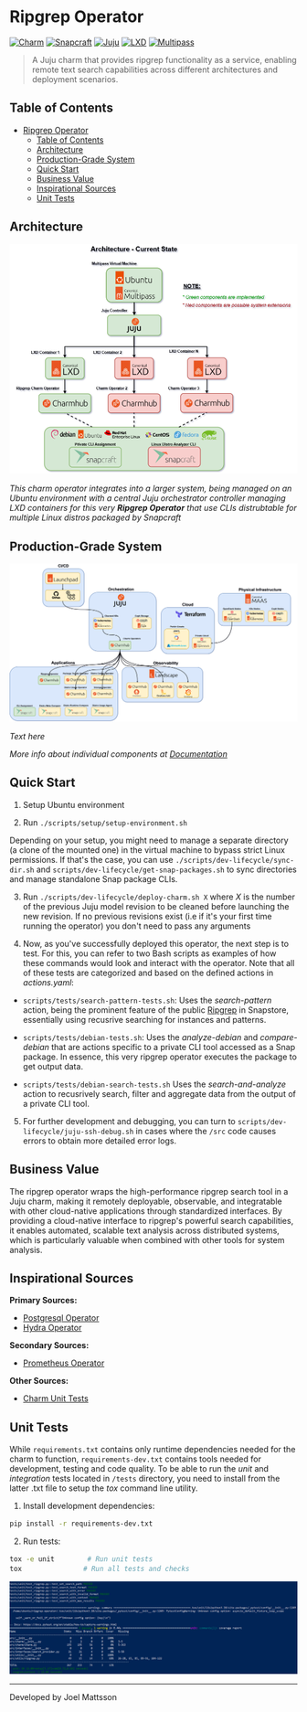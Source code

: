 # Ripgrep Operator

[![Charm](https://img.shields.io/badge/Charm-ripgrep--operator-blue)](https://charmhub.io)
[![Snapcraft](https://img.shields.io/badge/Snapcraft-Package-green)](https://snapcraft.io)
[![Juju](https://img.shields.io/badge/Juju-2.9+-purple)](https://juju.is/)
[![LXD](https://img.shields.io/badge/LXD-5.0+-orange)](https://linuxcontainers.org/lxd)
[![Multipass](https://img.shields.io/badge/Multipass-1.12+-lightblue)](https://multipass.run)

> A Juju charm that provides ripgrep functionality as a service, enabling remote text search capabilities across different architectures and deployment scenarios.


## Table of Contents
- [Ripgrep Operator](#ripgrep-operator)
  - [Table of Contents](#table-of-contents)
  - [Architecture](#architecture)
  - [Production-Grade System](#production-grade-system)
  - [Quick Start](#quick-start)
  - [Business Value](#business-value)
  - [Inspirational Sources](#inspirational-sources)
  - [Unit Tests](#unit-tests)


## Architecture

![architecture-diagram](assets/architecture-diagram.PNG)

*This charm operator integrates into a larger system, being managed on an Ubuntu environment with a central Juju orchestrator controller managing LXD containers for this very **Ripgrep Operator** that use CLIs distrubtable for multiple Linux distros packaged by Snapcraft*



## Production-Grade System

![production-grade-system-diagram](assets/production-grade-system-diagram.png)

*Text here*

*More info about individual components at [Documentation](./PRODUCTION_SYSTEM.md)*



## Quick Start

1. Setup Ubuntu environment

2. Run `./scripts/setup/setup-environment.sh`

Depending on your setup, you might need to manage a separate directory (a clone of the mounted one) in the virtual machine to bypass strict Linux permissions. If that's the case, you can use `./scripts/dev-lifecycle/sync-dir.sh` and `scripts/dev-lifecycle/get-snap-packages.sh` to sync directories and manage standalone Snap package CLIs.

3. Run `./scripts/dev-lifecycle/deploy-charm.sh X` where *X* is the number of the previous Juju model revision to be cleaned before launching the new revision. If no previous revisions exist (i.e if it's your first time running the operator) you don't need to pass any arguments

4. Now, as you've successfully deployed this operator, the next step is to test. For this, you can refer to two Bash scripts as examples of how these commands would look and interact with the operator. Note that all of these tests are categorized and based on the defined actions in *actions.yaml*:

- `scripts/tests/search-pattern-tests.sh`: Uses the *search-pattern* action, being the prominent feature of the public [Ripgrep](https://snapcraft.io/ripgrep) in Snapstore, essentially using recusrive searching for instances and patterns.

- `scripts/tests/debian-tests.sh`: Uses the *analyze-debian* and *compare-debian* that are actions specific to a private CLI tool accessed as a Snap package. In essence, this very ripgrep operator executes the package to get output data.

- `scripts/tests/debian-search-tests.sh` Uses the *search-and-analyze* action to recusrively search, filter and aggregate data from the output of a private CLI tool.

5. For further development and debugging, you can turn to `scripts/dev-lifecycle/juju-ssh-debug.sh` in cases where the `/src` code causes errors to obtain more detailed error logs.


## Business Value

The ripgrep operator wraps the high-performance ripgrep search tool in a Juju charm, making it remotely deployable, observable, and integratable with other cloud-native applications through standardized interfaces. By providing a cloud-native interface to ripgrep's powerful search capabilities, it enables automated, scalable text analysis across distributed systems, which is particularly valuable when combined with other tools for system analysis.


## Inspirational Sources

**Primary Sources:**

- [Postgresql Operator](https://github.com/canonical/postgresql-operator/tree/main?tab=security-ov-file)
- [Hydra Operator](https://github.com/canonical/hydra-operator)

**Secondary Sources:**

- [Prometheus Operator](https://github.com/canonical/prometheus-k8s-operator/tree/main)

**Other Sources:**

- [Charm Unit Tests](https://ops.readthedocs.io/en/latest/howto/write-unit-tests-for-a-charm.html)


## Unit Tests

While `requirements.txt` contains only runtime dependencies needed for the charm to function, `requirements-dev.txt` contains tools needed for development, testing and code quality. To be able to run the *unit* and *integration* tests located in `/tests` directory, you need to install from the latter .txt file to setup the *tox* command line utility.


1. Install development dependencies:

```bash
pip install -r requirements-dev.txt
```

2. Run tests:
```bash
tox -e unit        # Run unit tests
tox               # Run all tests and checks
```


![tox-unit-tests](assets/tox-unit-tests.PNG)


---

Developed by Joel Mattsson